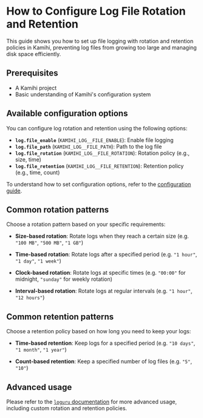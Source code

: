 # How to Configure Log File Rotation and Retention

This guide shows you how to set up file logging with rotation and retention policies in Kamihi, preventing log files from growing too large and managing disk space efficiently.

## Prerequisites

- A Kamihi project
- Basic understanding of Kamihi's configuration system

## Available configuration options

You can configure log rotation and retention using the following options:

- **`log.file_enable`** (`KAMIHI_LOG__FILE_ENABLE`): Enable file logging
- **`log.file_path`** (`KAMIHI_LOG__FILE_PATH`): Path to the log file
- **`log.file_rotation`** (`KAMIHI_LOG__FILE_ROTATION`): Rotation policy (e.g., size, time)
- **`log.file_retention`** (`KAMIHI_LOG__FILE_RETENTION`): Retention policy (e.g., time, count)

To understand how to set configuration options, refer to the [configuration guide]().

## Common rotation patterns

Choose a rotation pattern based on your specific requirements:

- **Size-based rotation**: Rotate logs when they reach a certain size (e.g. `"100 MB"`, `"500 MB"`, `"1 GB"`)

- **Time-based rotation**: Rotate logs after a specified period (e.g. `"1 hour"`, `"1 day"`, `"1 week"`)

- **Clock-based rotation**: Rotate logs at specific times (e.g. `"00:00"` for midnight, `"sunday"` for weekly rotation)

- **Interval-based rotation**: Rotate logs at regular intervals (e.g. `"1 hour"`, `"12 hours"`)

## Common retention patterns

Choose a retention policy based on how long you need to keep your logs:

- **Time-based retention**: Keep logs for a specified period (e.g. `"10 days"`, `"1 month"`, `"1 year"`)

- **Count-based retention**: Keep a specified number of log files (e.g. `"5"`, `"10"`)

## Advanced usage

Please refer to the [`loguru` documentation](https://loguru.readthedocs.io/en/stable/api/logger.html#loguru._logger.Logger.add) for more advanced usage, including custom rotation and retention policies.

